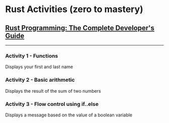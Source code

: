 # Rust Activities (zero to mastery)

## [Rust Programming: The Complete Developer's Guide](https://zerotomastery.io/courses/learn-rust/)
---
### Activity 1 - Functions

Displays your first and last name

### Activity 2 - Basic arithmetic

Displays the result of the sum of two numbers

### Activity 3 - Flow control using if..else

Displays a message based on the value of a boolean variable